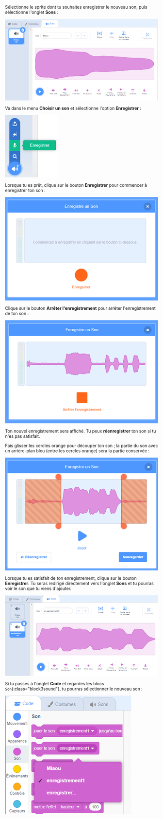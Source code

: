 Sélectionne le sprite dont tu souhaites enregistrer le nouveau son, puis sélectionne l'onglet **Sons** :

![L'onglet Sons s'ouvre dans l'éditeur Scratch.](images/sounds-tab.png)

Va dans le menu **Choisir un son** et sélectionne l'option **Enregistrer** :

![Le menu « Choisir un son », avec l'option « Enregistrer » en surbrillance.](images/record-sound-button.png)

Lorsque tu es prêt, clique sur le bouton **Enregistrer** pour commencer à enregistrer ton son :

![La fenêtre contextuelle « Enregistrer un son » avec le bouton « Enregistrer ».](images/record-sound.png)

Clique sur le bouton **Arrêter l'enregistrement** pour arrêter l'enregistrement de ton son :

![La fenêtre contextuelle « Enregistre un son » avec le bouton « Arrêter l'enregistrement ».](images/stop-recording-sound.png)

Ton nouvel enregistrement sera affiché. Tu peux **réenregistrer** ton son si tu n'es pas satisfait.

Fais glisser les cercles orange pour découper ton son ; la partie du son avec un arrière-plan bleu (entre les cercles orange) sera la partie conservée :

![Le son enregistré dans son intégralité, avec des cercles orange ajustés pour n'afficher qu'une partie du son sur fond bleu. Le reste du son est dans une zone ombrée orange.](images/crop-your-sound.png)

Lorsque tu es satisfait de ton enregistrement, clique sur le bouton **Enregistrer**. Tu seras redirigé directement vers l'onglet **Sons** et tu pourras voir le son que tu viens d'ajouter.

![L'onglet Sons, avec enregistrement1 affiché dans la liste des sons.](images/new-sound-inserted.png)

Si tu passes à l'onglet **Code** et regardes les blocs `Son`{:class="block3sound"}, tu pourras sélectionner le nouveau son :

![Le menu des blocs « Son », avec l'enregistrement1 disponible pour une utilisation dans les blocs.](images/sound-blocks-menu.png)


